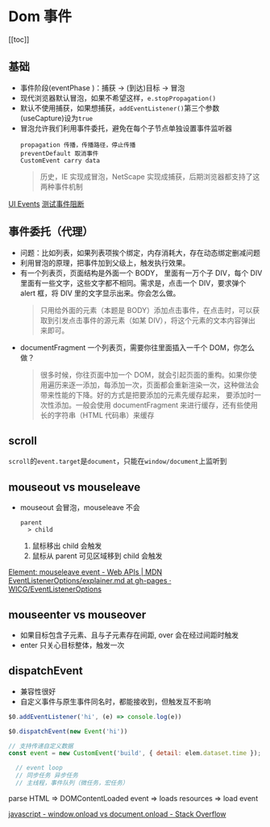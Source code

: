 # Dom 事件
[[toc]]

## 基础
- 事件阶段(eventPhase )：捕获 -> (到达)目标 -> 冒泡
- 现代浏览器默认冒泡，如果不希望这样，`e.stopPropagation()`
- 默认不使用捕获，如果想捕获，`addEventListener()`第三个参数(useCapture)设为`true`
- 冒泡允许我们利用事件委托，避免在每个子节点单独设置事件监听器
    ```
    propagation 传播，传播路径，停止传播
    preventDefault 取消事件
    CustomEvent carry data
    ```
    > 历史，IE 实现成冒泡，NetScape 实现成捕获，后期浏览器都支持了这两种事件机制

[UI Events](https://www.w3.org/TR/DOM-Level-3-Events/#event-flow)
[测试事件阻断](https://codepen.io/cyio/pen/BaVozgb)

## 事件委托（代理）

- 问题：比如列表，如果列表项挨个绑定，内存消耗大，存在动态绑定删减问题
- 利用冒泡的原理，把事件加到父级上，触发执行效果。
- 有一个列表页，页面结构是外面一个 BODY， 里面有一万个子 DIV，每个 DIV 里面有一些文字，这些文字都不相同。需求是，点击一个 DIV，要求弹个 alert 框，将 DIV 里的文字显示出来。你会怎么做。
  > 只用给外面的元素（本题是 BODY）添加点击事件，在点击时，可以获取到引发点击事件的源元素（如某 DIV），将这个元素的文本内容弹出来即可。
- documentFragment 一个列表页，需要你往里面插入一千个 DOM，你怎么做？
  > 很多时候，你往页面中加一个 DOM，就会引起页面的重构。如果你使用遍历来逐一添加，每添加一次，页面都会重新渲染一次，这种做法会带来性能的下降。好的方式是把要添加的元素先缓存起来， 要添加时一次性添加。一般会使用 documentFragment 来进行缓存，还有些使用长的字符串（HTML 代码串）来缓存

## scroll

`scroll`的`event.target`是`document`，只能在`window/document`上监听到

## mouseout vs mouseleave

- mouseout 会冒泡，mouseleave 不会
  ```
  parent
    > child
  ```
  1. 鼠标移出 child 会触发
  2. 鼠标从 parent 可见区域移到 child 会触发

[Element: mouseleave event - Web APIs | MDN](https://developer.mozilla.org/en-US/docs/Web/API/Element/mouseleave_event)
[EventListenerOptions/explainer.md at gh-pages · WICG/EventListenerOptions](https://github.com/WICG/EventListenerOptions/blob/gh-pages/explainer.md)

## mouseenter vs mouseover
- 如果目标包含子元素、且与子元素存在间距, over 会在经过间距时触发
- enter 只关心目标整体，触发一次

## dispatchEvent

- 兼容性很好
- 自定义事件与原生事件同名时，都能接收到，但触发互不影响

```js
$0.addEventListener('hi', (e) => console.log(e))

$0.dispatchEvent(new Event('hi'))

// 支持传递自定义数据
const event = new CustomEvent('build', { detail: elem.dataset.time });
```

```js
  // event loop
  // 同步任务 异步任务
  // 主线程，事件队列（微任务，宏任务）
```

parse HTML => DOMContentLoaded event => loads resources => load event

[javascript - window.onload vs document.onload - Stack Overflow](https://stackoverflow.com/questions/588040/window-onload-vs-document-onload)